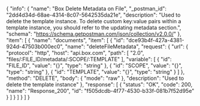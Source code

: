 {
  "info": {
    "name": "Box Delete Metadata on File",
    "_postman_id": "2dd4d34d-68ae-4314-8c07-5642535da21e",
    "description": "Used to delete the template instance. To delete custom key:value pairs within a template instance, you should refer to the updating metadata section.",
    "schema": "https://schema.getpostman.com/json/collection/v2.0.0/"
  },
  "item": [
    {
      "name": "documents",
      "item": [
        {
          "id": "dce93b4f-427a-4381-924d-47503b000ec0",
          "name": "deleteFileMetadata",
          "request": {
            "url": {
              "protocol": "http",
              "host": "api.box.com",
              "path": [
                "2.0",
                "files/:FILE_ID/metadata/:SCOPE/:TEMPLATE"
              ],
              "variable": [
                {
                  "id": "FILE_ID",
                  "value": "{}",
                  "type": "string"
                },
                {
                  "id": "SCOPE",
                  "value": "{}",
                  "type": "string"
                },
                {
                  "id": "TEMPLATE",
                  "value": "{}",
                  "type": "string"
                }
              ]
            },
            "method": "DELETE",
            "body": {
              "mode": "raw"
            },
            "description": "Used to delete the template instance"
          },
          "response": [
            {
              "status": "OK",
              "code": 200,
              "name": "Response_200",
              "id": "f505dcdb-4f77-4530-b33f-081b7f52d95e"
            }
          ]
        }
      ]
    }
  ]
}